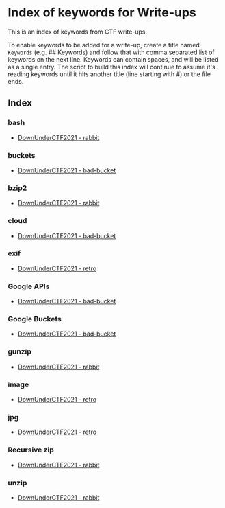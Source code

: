 # Index of keywords for Write-ups
This is an index of keywords from CTF write-ups.

To enable keywords to be added for a write-up, create a title named `Keywords` (e.g. ## Keywords) and follow that with comma separated list of keywords on the next line. Keywords can contain spaces, and will be listed as a single entry. The script to build this index will continue to assume it's reading keywords until it hits another title (line starting with #) or the file ends.

## Index
### bash
* [DownUnderCTF2021 - rabbit](./DownUnderCTF2021/rabbit.md)
### buckets
* [DownUnderCTF2021 - bad-bucket](./DownUnderCTF2021/bad-bucket.md)
### bzip2
* [DownUnderCTF2021 - rabbit](./DownUnderCTF2021/rabbit.md)
### cloud
* [DownUnderCTF2021 - bad-bucket](./DownUnderCTF2021/bad-bucket.md)
### exif
* [DownUnderCTF2021 - retro](./DownUnderCTF2021/retro.md)
### Google APIs
* [DownUnderCTF2021 - bad-bucket](./DownUnderCTF2021/bad-bucket.md)
### Google Buckets
* [DownUnderCTF2021 - bad-bucket](./DownUnderCTF2021/bad-bucket.md)
### gunzip
* [DownUnderCTF2021 - rabbit](./DownUnderCTF2021/rabbit.md)
### image
* [DownUnderCTF2021 - retro](./DownUnderCTF2021/retro.md)
### jpg
* [DownUnderCTF2021 - retro](./DownUnderCTF2021/retro.md)
### Recursive zip
* [DownUnderCTF2021 - rabbit](./DownUnderCTF2021/rabbit.md)
### unzip
* [DownUnderCTF2021 - rabbit](./DownUnderCTF2021/rabbit.md)
